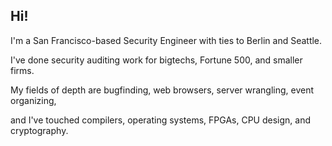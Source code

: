 ## Hi!

I'm a San Francisco-based Security Engineer with ties to Berlin and Seattle. 

I've done security auditing work for bigtechs, Fortune 500, and smaller firms.

My fields of depth are bugfinding, web browsers, server wrangling, event organizing,

and I've touched compilers, operating systems, FPGAs, CPU design, and cryptography.

<!--
### get yer bluesky code here:

- Python library for Bluesky: [ianklatzco/atprototools](https://github.com/ianklatzco/atprototools)
- Use Telegram for Bluesky: [ianklatzco/bsky-telegram-bot](https://github.com/ianklatzco/bsky-telegram-bot)
- Export Twitter to Bluesky: [ianklatzco/twitter-to-bsky](https://github.com/ianklatzco/twitter-to-bsky)
- Link previews for Bluesky: [ianklatzco/psky.app](https://github.com/ianklatzco/psky.app)

<a href="//klatz.co/bsky-cbase"><img src="https://user-images.githubusercontent.com/1487413/235866058-d03f35c6-01e3-42d2-8e24-f28ed2ec9d1e.png"></a>
-->


<!--
**ianklatzco/ianklatzco** is a ✨ _special_ ✨ repository because its `README.md` (this file) appears on your GitHub profile.

Here are some ideas to get you started:

- 🌱 I’m currently learning ...
- 👯 I’m looking to collaborate on ...
- 🤔 I’m looking for help with ...
- 💬 Ask me about ...
- 📫 How to reach me: ...
- 😄 Pronouns: ...
- ⚡ Fun fact: ...
-->
